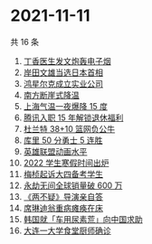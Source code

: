 # 2021-11-11

共 16 条

<!-- BEGIN -->
<!-- 最后更新时间 Thu Nov 11 2021 06:13:14 GMT+0800 (China Standard Time) -->

1. [丁香医生发文炮轰电子烟](https://www.zhihu.com/search?q=丁香医生)
1. [岸田文雄当选日本首相](https://www.zhihu.com/search?q=岸田文雄)
1. [鸿星尔克成立实业公司](https://www.zhihu.com/search?q=鸿星尔克)
1. [南方断崖式降温](https://www.zhihu.com/search?q=南方降温)
1. [上海气温一夜爆降 15 度](https://www.zhihu.com/search?q=上海降温)
1. [腾讯入职 15 年解锁退休福利](https://www.zhihu.com/search?q=腾讯退休)
1. [杜兰特 38+10 篮网负公牛](https://www.zhihu.com/search?q=篮网)
1. [库里 50 分勇士 5 连胜](https://www.zhihu.com/search?q=勇士)
1. [英雄联盟动画水平](https://www.zhihu.com/search?q=英雄联盟双城之战)
1. [2022 学生寒假时间出炉](https://www.zhihu.com/search?q=寒假时间)
1. [梅桢起诉大四备考学生](https://www.zhihu.com/search?q=梅桢)
1. [永劫无间全球销量破 600 万](https://www.zhihu.com/search?q=永劫无间)
1. [《两不疑》导演亲自答](https://www.zhihu.com/search?q=两不疑)
1. [席琳迪翁重病瘫痪在床](https://www.zhihu.com/search?q=席琳迪翁)
1. [韩国就「车用尿素荒」向中国求助](https://www.zhihu.com/search?q=韩国求助)
1. [大连一大学食堂厨师确诊](https://www.zhihu.com/search?q=大连疫情)

<!-- END -->
